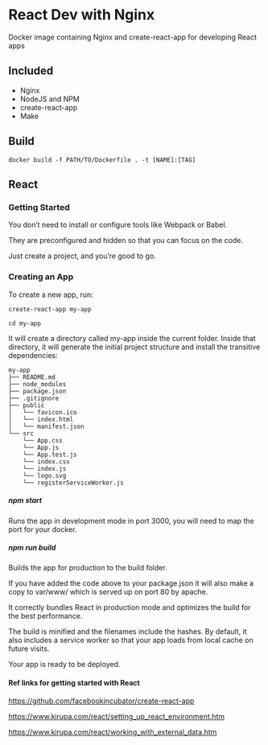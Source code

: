 # React Dev with Nginx

Docker image containing Nginx and create-react-app for developing React apps

## Included

- Nginx
- NodeJS and NPM
- create-react-app
- Make

## Build

```docker build -f PATH/TO/Dockerfile . -t [NAME]:[TAG]```

## React

### Getting Started

You don’t need to install or configure tools like Webpack or Babel.

They are preconfigured and hidden so that you can focus on the code.

Just create a project, and you’re good to go.

### Creating an App

To create a new app, run:

```create-react-app my-app```

```cd my-app```

It will create a directory called my-app inside the current folder.
Inside that directory, it will generate the initial project structure and install the transitive dependencies:

```
my-app
├── README.md
├── node_modules
├── package.json
├── .gitignore
├── public
│   └── favicon.ico
│   └── index.html
│   └── manifest.json
└── src
    └── App.css
    └── App.js
    └── App.test.js
    └── index.css
    └── index.js
    └── logo.svg
    └── registerServiceWorker.js
```


##### npm start

Runs the app in development mode in port 3000, you will need to map the port for your docker.

##### npm run build

Builds the app for production to the build folder.

If you have added the code above to your package.json it will also make a copy to var/www/ which is served up on port 80 by apache.

It correctly bundles React in production mode and optimizes the build for the best performance.

The build is minified and the filenames include the hashes.
By default, it also includes a service worker so that your app loads from local cache on future visits.

Your app is ready to be deployed.

#### Ref links for getting started with React

https://github.com/facebookincubator/create-react-app

https://www.kirupa.com/react/setting_up_react_environment.htm

https://www.kirupa.com/react/working_with_external_data.htm